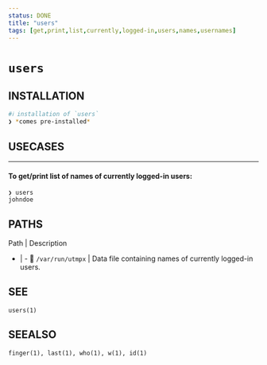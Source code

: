 ```yaml
---
status: DONE
title: "users"
tags: [get,print,list,currently,logged-in,users,names,usernames]
---
```


# `users`

## INSTALLATION


```bash
#ℹ︎ installation of `users`
❯ *comes pre-installed*
```


## USECASES

----
#### To get/print list of names of currently logged-in users:

    ❯ users
    johndoe


## PATHS

Path | Description
- | -
📂 `/var/run/utmpx` | Data file containing names of currently logged-in users.

## SEE

    users(1)

## SEEALSO

    finger(1), last(1), who(1), w(1), id(1)

